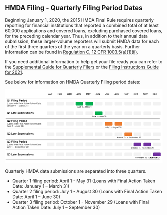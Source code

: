 ## HMDA Filing - Quarterly Filing Period Dates

Beginning January 1, 2020, the 2015 HMDA Final Rule requires quarterly reporting for financial institutions that reported a combined total of at least 60,000 applications and covered loans, excluding purchased covered loans, for the preceding calendar year. Thus, in addition to their annual data submission, these larger-volume reporters will submit HMDA data for each of the first three quarters of the year on a quarterly basis. Further information can be found in <a target="_blank" rel="noopener noreferrer" href="https://www.consumerfinance.gov/rules-policy/regulations/1003/5/#a-1-ii">Regulation C, 12 CFR 1003.5(a)(1)(ii)</a>.

If you need additional information to help get your file ready you can refer to the <a target="_blank" rel="noopener noreferrer" href="(https://s3.amazonaws.com/cfpb-hmda-public/prod/help/supplemental-guide-for-quarterly-filers-2021.pdf) or the ">Supplemental Guide for Quarterly Filers</a> or the <a target="_blank" rel="noopener noreferrer" href="https://s3.amazonaws.com/cfpb-hmda-public/prod/help/2021-hmda-fig.pdf">Filing Instructions Guide for 2021</a>.

See below for information on HMDA Quarterly Filing period dates:

![](https://raw.githubusercontent.com/cfpb/hmda-frontend/master/src/documentation/markdown/images/quarterly_filing_2021.png)

Quarterly HMDA data submissions are separated into three quarters.   

- Quarter 1 filing period: April 1 - May 31 (Loans with Final Action Taken Date: January 1 – March 31)
- Quarter 2 filing period: July 1 - August 30 (Loans with Final Action Taken Date: April 1 – June 30)
- Quarter 3 filing period: October 1 - November 29 (Loans with Final Action Taken Date: July 1 – September 30)
